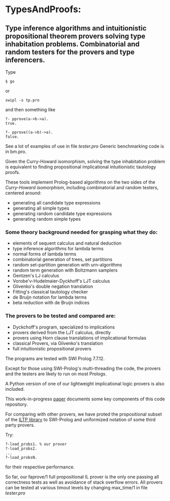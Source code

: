 # TypesAndProofs:

## Type inference algorithms and intuitionistic propositional theorem provers solving type inhabitation problems. Combinatorial and random testers for the provers and type inferencers.

Type

```
$ go
```

or

```
swipl -s tp.pro
```
and then something like

```
?- pprove(a->b->a).
true.
```

```
?- pprove((a->b)->a).
false.
```

See a lot of examples of use in file *tester.pro*
Generic benchmarking code is in bm.pro.

Given the Curry-Howard isomorphism, solving the type inhabitation problem is equivalent to finding propositional implicational intuitionistic tautology proofs.

These tools implement Prolog-based algorithms on the two sides of the *Curry-Howard isomorphism*, including combinatorial and random testers, centered around:

- generating all candidate type expressions
- generating all simple types
- generating random candidate type expressions
- generating random simple types

### Some theory background needed for grasping what they do:

- elements of sequent calculus and natural deduction
- type inference algorithms for lambda terms
- normal forms of lambda terms
- combinatorial generation of trees, set partitions
- random set-partition generation with urn-algorithms 
- random term generation with Boltzmann samplers
- Gentzen's LJ calculus
- Vorobe'v-Hudelmaier-Dyckhoff's LJT calculus
- Glivenko's double negation translation
- Fitting's classical tautology checker
- de Bruijn notation for lambda terms
- beta reduction with de Bruijn indices


### The provers to be tested and compared are:

- Dyckchoff's program, specialized to implications
- provers derived from the LJT calculus, directly
- provers using Horn clause translations of implicational formulas
- classical Provers, via Glivenko's translation
- full intuitionistic propositional provers

The programs are tested with SWI Prolog 7.7.12.

Except for those using SWI-Prolog's multi-threading the code, the provers and the testers are likely to run on most Prologs.

A Python version of one of our lightweight implicational logic provers is also included.

This work-in-progress [paper](https://github.com/ptarau/TypesAndProofs/tree/master/docs/iprover.pdf) documents some key components of this code repository.

For comparing with other provers, we have proted the propositional subset of the [ILTP library]( http://www.iltp.de/ ) to SWI-Prolog and uniformized notation of some third party provers.

Try:

```
?-load_probs1. % our prover
?-load_probs2.
...
?-load_probsN.
```

for their respective performance.

So far, our faprove/1 full propositional IL prover is the only one passing all correctness tests as well as avoidance of stack overflow errors.
All provers can be tested at various timout levels by changing max_time/1 in file *tester.pro*

